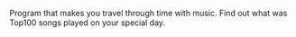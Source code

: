 Program that makes you travel through time with music. Find out what was Top100 songs played on your special day.
